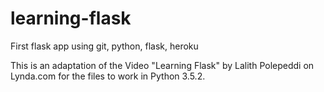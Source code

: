 # learning-flask
First flask app using git, python, flask, heroku

This is an adaptation of the Video "Learning Flask" by Lalith Polepeddi on Lynda.com for the files to work in Python 3.5.2.
